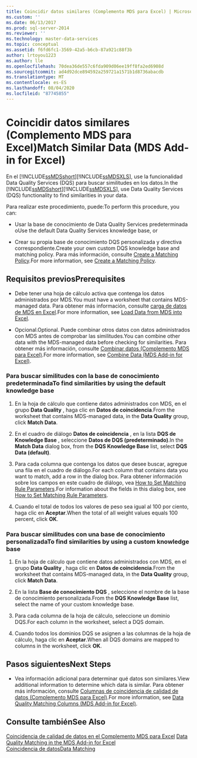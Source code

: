 ```yaml
---
title: Coincidir datos similares (Complemento MDS para Excel) | Microsoft Docs
ms.custom: ''
ms.date: 06/13/2017
ms.prod: sql-server-2014
ms.reviewer: ''
ms.technology: master-data-services
ms.topic: conceptual
ms.assetid: f6fd6fc1-3569-42a5-b6cb-87a921c88f3b
author: lrtoyou1223
ms.author: lle
ms.openlocfilehash: 70dea36de557c6fda909d06ee19ff8fa2ed6908d
ms.sourcegitcommit: ad4d92dce894592a259721a1571b1d8736abacdb
ms.translationtype: MT
ms.contentlocale: es-ES
ms.lasthandoff: 08/04/2020
ms.locfileid: "87745855"
---
```

# <a name="match-similar-data-mds-add-in-for-excel"></a><span data-ttu-id="e2a77-102">Coincidir datos similares (Complemento MDS para Excel)</span><span class="sxs-lookup"><span data-stu-id="e2a77-102">Match Similar Data (MDS Add-in for Excel)</span></span>
  <span data-ttu-id="e2a77-103">En el [!INCLUDE[ssMDSshort](../../includes/ssmdsshort-md.md)][!INCLUDE[ssMDSXLS](../../includes/ssmdsxls-md.md)], use la funcionalidad Data Quality Services (DQS) para buscar similitudes en los datos.</span><span class="sxs-lookup"><span data-stu-id="e2a77-103">In the [!INCLUDE[ssMDSshort](../../includes/ssmdsshort-md.md)][!INCLUDE[ssMDSXLS](../../includes/ssmdsxls-md.md)], use Data Quality Services (DQS) functionality to find similarities in your data.</span></span>  
  
 <span data-ttu-id="e2a77-104">Para realizar este procedimiento, puede:</span><span class="sxs-lookup"><span data-stu-id="e2a77-104">To perform this procedure, you can:</span></span>  
  
-   <span data-ttu-id="e2a77-105">Usar la base de conocimiento de Data Quality Services predeterminada o</span><span class="sxs-lookup"><span data-stu-id="e2a77-105">Use the default Data Quality Services knowledge base, or</span></span>  
  
-   <span data-ttu-id="e2a77-106">Crear su propia base de conocimiento DQS personalizada y directiva correspondiente.</span><span class="sxs-lookup"><span data-stu-id="e2a77-106">Create your own custom DQS knowledge base and matching policy.</span></span> <span data-ttu-id="e2a77-107">Para más información, consulte [Create a Matching Policy](../../data-quality-services/create-a-matching-policy.md).</span><span class="sxs-lookup"><span data-stu-id="e2a77-107">For more information, see [Create a Matching Policy](../../data-quality-services/create-a-matching-policy.md).</span></span>  
  
## <a name="prerequisites"></a><span data-ttu-id="e2a77-108">Requisitos previos</span><span class="sxs-lookup"><span data-stu-id="e2a77-108">Prerequisites</span></span>  
  
-   <span data-ttu-id="e2a77-109">Debe tener una hoja de cálculo activa que contenga los datos administrados por MDS.</span><span class="sxs-lookup"><span data-stu-id="e2a77-109">You must have a worksheet that contains MDS-managed data.</span></span> <span data-ttu-id="e2a77-110">Para obtener más información, consulte [carga de datos de MDS en Excel](export-data-to-excel-from-master-data-services.md).</span><span class="sxs-lookup"><span data-stu-id="e2a77-110">For more information, see [Load Data from MDS into Excel](export-data-to-excel-from-master-data-services.md).</span></span>  
  
-   <span data-ttu-id="e2a77-111">Opcional.</span><span class="sxs-lookup"><span data-stu-id="e2a77-111">Optional.</span></span> <span data-ttu-id="e2a77-112">Puede combinar otros datos con datos administrados con MDS antes de comprobar las similitudes.</span><span class="sxs-lookup"><span data-stu-id="e2a77-112">You can combine other data with the MDS-managed data before checking for similarities.</span></span> <span data-ttu-id="e2a77-113">Para obtener más información, consulte [Combinar datos &#40;Complemento MDS para Excel&#41;](combine-data-mds-add-in-for-excel.md).</span><span class="sxs-lookup"><span data-stu-id="e2a77-113">For more information, see [Combine Data &#40;MDS Add-in for Excel&#41;](combine-data-mds-add-in-for-excel.md).</span></span>  
  
### <a name="to-find-similarities-by-using-the-default-knowledge-base"></a><span data-ttu-id="e2a77-114">Para buscar similitudes con la base de conocimiento predeterminada</span><span class="sxs-lookup"><span data-stu-id="e2a77-114">To find similarities by using the default knowledge base</span></span>  
  
1.  <span data-ttu-id="e2a77-115">En la hoja de cálculo que contiene datos administrados con MDS, en el grupo **Data Quality** , haga clic en **Datos de coincidencia**.</span><span class="sxs-lookup"><span data-stu-id="e2a77-115">From the worksheet that contains MDS-managed data, in the **Data Quality** group, click **Match Data**.</span></span>  
  
2.  <span data-ttu-id="e2a77-116">En el cuadro de diálogo **Datos de coincidencia** , en la lista **DQS de Knowledge Base** , seleccione **Datos de DQS (predeterminado)**.</span><span class="sxs-lookup"><span data-stu-id="e2a77-116">In the **Match Data** dialog box, from the **DQS Knowledge Base** list, select **DQS Data (default)**.</span></span>  
  
3.  <span data-ttu-id="e2a77-117">Para cada columna que contenga los datos que desee buscar, agregue una fila en el cuadro de diálogo.</span><span class="sxs-lookup"><span data-stu-id="e2a77-117">For each column that contains data you want to match, add a row in the dialog box.</span></span> <span data-ttu-id="e2a77-118">Para obtener información sobre los campos en este cuadro de diálogo, vea [How to Set Matching Rule Parameters](../../data-quality-services/create-a-matching-policy.md#MatchingRules).</span><span class="sxs-lookup"><span data-stu-id="e2a77-118">For information about the fields in this dialog box, see [How to Set Matching Rule Parameters](../../data-quality-services/create-a-matching-policy.md#MatchingRules).</span></span>  
  
4.  <span data-ttu-id="e2a77-119">Cuando el total de todos los valores de peso sea igual al 100 por ciento, haga clic en **Aceptar**.</span><span class="sxs-lookup"><span data-stu-id="e2a77-119">When the total of all weight values equals 100 percent, click **OK**.</span></span>  
  
### <a name="to-find-similarities-by-using-a-custom-knowledge-base"></a><span data-ttu-id="e2a77-120">Para buscar similitudes con una base de conocimiento personalizada</span><span class="sxs-lookup"><span data-stu-id="e2a77-120">To find similarities by using a custom knowledge base</span></span>  
  
1.  <span data-ttu-id="e2a77-121">En la hoja de cálculo que contiene datos administrados con MDS, en el grupo **Data Quality** , haga clic en **Datos de coincidencia**.</span><span class="sxs-lookup"><span data-stu-id="e2a77-121">From the worksheet that contains MDS-managed data, in the **Data Quality** group, click **Match Data**.</span></span>  
  
2.  <span data-ttu-id="e2a77-122">En la lista **Base de conocimiento DQS** , seleccione el nombre de la base de conocimiento personalizada.</span><span class="sxs-lookup"><span data-stu-id="e2a77-122">From the **DQS Knowledge Base** list, select the name of your custom knowledge base.</span></span>  
  
3.  <span data-ttu-id="e2a77-123">Para cada columna de la hoja de cálculo, seleccione un dominio DQS.</span><span class="sxs-lookup"><span data-stu-id="e2a77-123">For each column in the worksheet, select a DQS domain.</span></span>  
  
4.  <span data-ttu-id="e2a77-124">Cuando todos los dominios DQS se asignen a las columnas de la hoja de cálculo, haga clic en **Aceptar**.</span><span class="sxs-lookup"><span data-stu-id="e2a77-124">When all DQS domains are mapped to columns in the worksheet, click **OK**.</span></span>  
  
## <a name="next-steps"></a><span data-ttu-id="e2a77-125">Pasos siguientes</span><span class="sxs-lookup"><span data-stu-id="e2a77-125">Next Steps</span></span>  
  
-   <span data-ttu-id="e2a77-126">Vea información adicional para determinar qué datos son similares.</span><span class="sxs-lookup"><span data-stu-id="e2a77-126">View additional information to determine which data is similar.</span></span> <span data-ttu-id="e2a77-127">Para obtener más información, consulte [Columnas de coincidencia de calidad de datos &#40;Complemento MDS para Excel&#41;](data-quality-matching-columns-mds-add-in-for-excel.md).</span><span class="sxs-lookup"><span data-stu-id="e2a77-127">For more information, see [Data Quality Matching Columns &#40;MDS Add-in for Excel&#41;](data-quality-matching-columns-mds-add-in-for-excel.md).</span></span>  
  
## <a name="see-also"></a><span data-ttu-id="e2a77-128">Consulte también</span><span class="sxs-lookup"><span data-stu-id="e2a77-128">See Also</span></span>  
 <span data-ttu-id="e2a77-129">[Coincidencia de calidad de datos en el Complemento MDS para Excel](data-quality-matching-in-the-mds-add-in-for-excel.md) </span><span class="sxs-lookup"><span data-stu-id="e2a77-129">[Data Quality Matching in the MDS Add-in for Excel](data-quality-matching-in-the-mds-add-in-for-excel.md) </span></span>  
 [<span data-ttu-id="e2a77-130">Coincidencia de datos</span><span class="sxs-lookup"><span data-stu-id="e2a77-130">Data Matching</span></span>](../../data-quality-services/data-matching.md)  
  
  
